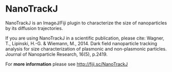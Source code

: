 # NanoTrackJ
NanoTrackJ is an ImageJ/Fiji plugin to characterize the size of nanoparticles by its diffusion trajectories.

If you are using NanoTrackJ in a scientific publication, please cite: 
Wagner, T., Lipinski, H.-G. & Wiemann, M., 2014. Dark field nanoparticle tracking analysis for size characterization of plasmonic and non-plasmonic particles. Journal of Nanoparticle Research, 16(5), p.2419.

For **more information** please see http://fiji.sc/NanoTrackJ


